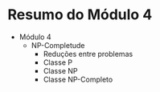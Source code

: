 # Resumo do Módulo 4

- Módulo 4
  - NP-Completude
    - Reduções entre problemas
    - Classe P
    - Classe NP
    - Classe NP-Completo
